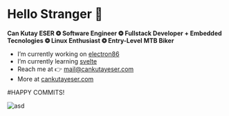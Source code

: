 # Hello Stranger 👋
**Can Kutay ESER   ❂   Software Engineer   ❂   Fullstack Developer + Embedded Tecnologies   ❂   Linux Enthusiast   ❂   Entry-Level MTB Biker**

  * I’m currently working on [electron86](https://github.com/esercankutay/electron86) 
  * I’m currently learning [svelte](https://svelte.dev/) 
  * Reach me at 👉 mail@cankutayeser.com 
  * More at [cankutayeser.com](https://cankutayeser.com)


#HAPPY COMMITS!

![asd](./files/chimp_comp.gif)
